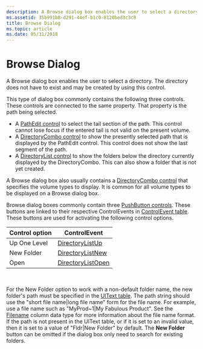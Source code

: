 ```yaml
---
description: A Browse dialog box enables the user to select a directory. The directory does not have to exist and may be created by using this control.
ms.assetid: 35b991b8-d291-44ef-b1c0-8128bed3c3c8
title: Browse Dialog
ms.topic: article
ms.date: 05/31/2018
---
```


# Browse Dialog

A Browse dialog box enables the user to select a directory. The directory does not have to exist and may be created by using this control.

This type of dialog box commonly contains the following three controls. These controls are connected to the same property. That property is the path being selected.

-   A [PathEdit control](pathedit-control.md) to select the tail section of the path. This control cannot lose focus if the entered tail is not valid on the present volume.
-   A [DirectoryCombo control](directorycombo-control.md) to show the presently selected path that is displayed by the PathEdit control. This control does not show the last segment of the path.
-   A [DirectoryList control](directorylist-control.md) to show the folders below the directory currently displayed by the DirectoryCombo. This can also show a folder that is not yet created.

A Browse dialog box also usually contains a [DirectoryCombo control](directorycombo-control.md) that specifies the volume types to display. It is common for all volume types to be displayed on a Browse dialog box.

Browse dialog boxes commonly contain three [PushButton controls](pushbutton-control.md). These buttons are linked to their respective ControlEvents in [ControlEvent table](controlevent-table.md). These buttons are used for activating the following control options.



| Control option | ControlEvent                                            |
|----------------|---------------------------------------------------------|
| Up One Level   | [DirectoryListUp](directorylistup-controlevent.md)     |
| New Folder     | [DirectoryListNew](directorylistnew-controlevent.md)   |
| Open           | [DirectoryListOpen](directorylistopen-controlevent.md) |



 

For the New Folder option to work with a non-default folder name, the new folder's path must be specified in the [UIText table](uitext-table.md). The path string should use the "short file name\|long file name" form for the file name. For example, use a file name such as "MyProd~1\|My Fabulous Product". See the [Filename](filename.md) column data type for more information about the file name format. If the path is not present in the UIText table, or if it is set to an invalid value, then it is set to a value of "Fldr\|New Folder" by default. The **New Folder** button can be omitted if the dialog box only need to search for existing folders.

 

 



